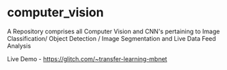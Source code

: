 # computer_vision
A Repository comprises all Computer Vision and CNN's pertaining to Image Classification/ Object Detection / Image Segmentation and Live Data Feed Analysis

Live Demo - https://glitch.com/~transfer-learning-mbnet